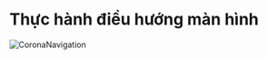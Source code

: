 # Thực hành điều hướng màn hình

<img src="corona.gif"
alt="CoronaNavigation"
style="width = 50px" />
